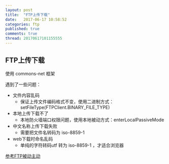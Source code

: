 ```yaml
---
layout: post
title:  "FTP上传下载"
date:   2017-06-17 10:58:52
categories: ftp
published: true
comments: true
thread: 20170617101155555
---
```

FTP上传下载
---

使用 commons-net 框架

遇到了一些问题：
- 文件内容乱码
    - 保证上传文件编码格式不变，使用二进制方式：setFileType(FTPClient.BINARY_FILE_TYPE)
- 本地上传下载不了
    - 本地防火墙端口权限问题，使用本地被动方式：enterLocalPassiveMode
- 中文名称上传下载失败
    - 需要把文件名转码为 iso-8859-1
- web下载时命名乱码
    - 单纯的字符转码utf 转为  iso-8859-1 ，才适合浏览器


[参考FTP被动主动](http://www.cnblogs.com/xiaohh/p/4789813.html)
